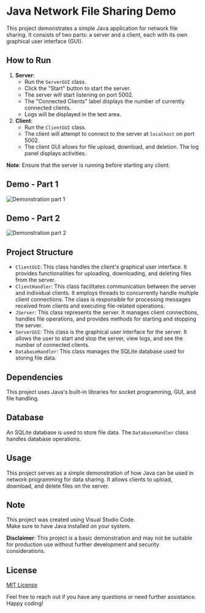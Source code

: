 <h1>Java Network File Sharing Demo</h1>

<p>This project demonstrates a simple Java application for network file sharing. It consists of two parts: a server and a client, each with its own graphical user interface (GUI).</p>

<h2>How to Run</h2>

<ol>
    <li>
        <strong>Server</strong>:
        <ul>
            <li>Run the <code>ServerGUI</code> class.</li>
            <li>Click the "Start" button to start the server.</li>
            <li>The server will start listening on port 5002.</li>
            <li>The "Connected Clients" label displays the number of currently connected clients.</li>
            <li>Logs will be displayed in the text area.</li>
        </ul>
    </li>
    <li>
        <strong>Client</strong>:
        <ul>
            <li>Run the <code>ClientGUI</code> class.</li>
            <li>The client will attempt to connect to the server at <code>localhost</code> on port 5002.</li>
            <li>The client GUI allows for file upload, download, and deletion. The log panel displays activities.</li>
        </ul>
    </li>
</ol>

<p><strong>Note</strong>: Ensure that the server is running before starting any client.</p>
<h2>Demo - Part 1</h2>
<img src="https://i.postimg.cc/d3Vzrwr6/1.gif" alt="Demonstration part 1">

<h2>Demo - Part 2</h2>
<img src="https://i.postimg.cc/3NLV8Vyq/2.gif" alt="Demonstration part 2">

<h2>Project Structure</h2>

<ul>
    <li><code>ClientGUI</code>: This class handles the client's graphical user interface. It provides functionalities for uploading, downloading, and deleting files from the server.</li>
    <li><code>ClientHandler</code>: This class facilitates communication between the server and individual clients. It employs threads to concurrently handle multiple client connections. The class is responsible for processing messages received from clients and executing file-related operations.</li>
    <li><code>JServer</code>: This class represents the server. It manages client connections, handles file operations, and provides methods for starting and stopping the server.</li>
    <li><code>ServerGUI</code>: This class is the graphical user interface for the server. It allows the user to start and stop the server, view logs, and see the number of connected clients.</li>
    <li><code>DatabaseHandler</code>: This class manages the SQLite database used for storing file data.</li>
</ul>

<h2>Dependencies</h2>

<p>This project uses Java's built-in libraries for socket programming, GUI, and file handling.</p>

<h2>Database</h2>

<p>An SQLite database is used to store file data. The <code>DatabaseHandler</code> class handles database operations.</p>

<h2>Usage</h2>

<p>This project serves as a simple demonstration of how Java can be used in network programming for data sharing. It allows clients to upload, download, and delete files on the server.</p>

<h2>Note</h2>

<p>This project was created using Visual Studio Code.<br>
Make sure to have Java installed on your system.</p>

<p><strong>Disclaimer</strong>: This project is a basic demonstration and may not be suitable for production use without further development and security considerations.</p>

<h2>License</h2>

<p><a href="LICENSE">MIT License</a></p>

<p>Feel free to reach out if you have any questions or need further assistance. Happy coding!</p>
